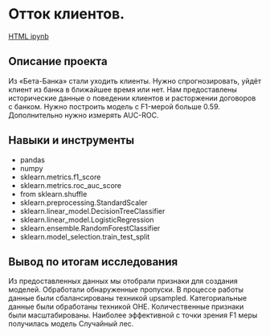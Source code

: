 # Отток клиентов.
[HTML ipynb](https://github.com/viktor-kuzmin-28/practicum_yandex/blob/main/Отток%20клиентов/Отток%20клиентов.ipynb)

## Описание проекта

Из «Бета-Банка» стали уходить клиенты. Нужно спрогнозировать, уйдёт клиент из банка в ближайшее время или нет. Нам предоставлены исторические данные о поведении клиентов и расторжении договоров с банком. Нужно построить модель с F1-мерой больше 0.59. Дополнительно нужно измерять AUC-ROC.

## Навыки и инструменты

- pandas
- numpy
- sklearn.metrics.f1_score
- sklearn.metrics.roc_auc_score
- from sklearn.shuffle
- sklearn.preprocessing.StandardScaler
- sklearn.linear_model.DecisionTreeClassifier
- sklearn.linear_model.LogisticRegression 
- sklearn.ensemble.RandomForestClassifier
- sklearn.model_selection.train_test_split

## Вывод по итогам исследования
Из предоставленных данных мы отобрали признаки для создания моделей. Обработали обнаруженные пропуски. В процессе работы данные были сбалансированы техникой upsampled. Категориальные данные были обработаны техникой OHE. Количественные признаки были масштабированы. Наиболее эффективной с точки зрения F1 меры получилась модель Случайный лес.
